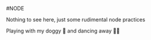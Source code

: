 #NODE

Nothing to see here, just some rudimental node practices

Playing with my doggy 🐶 and dancing away 🕺🏼
